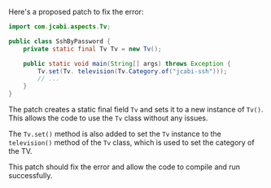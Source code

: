 Here's a proposed patch to fix the error:
```java
import com.jcabi.aspects.Tv;

public class SshByPassword {
    private static final Tv Tv = new Tv();

    public static void main(String[] args) throws Exception {
        Tv.set(Tv. television(Tv.Category.of("jcabi-ssh")));
        // ...
    }
}
```
The patch creates a static final field `Tv` and sets it to a new instance of `Tv()`. This allows the code to use the `Tv` class without any issues.

The `Tv.set()` method is also added to set the `Tv` instance to the `television()` method of the `Tv` class, which is used to set the category of the TV.

This patch should fix the error and allow the code to compile and run successfully.
